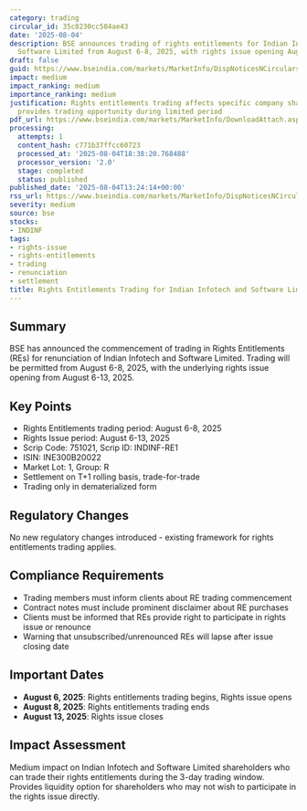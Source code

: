 ```yaml
---
category: trading
circular_id: 35c8230cc584ae43
date: '2025-08-04'
description: BSE announces trading of rights entitlements for Indian Infotech and
  Software Limited from August 6-8, 2025, with rights issue opening August 6-13, 2025.
draft: false
guid: https://www.bseindia.com/markets/MarketInfo/DispNoticesNCirculars.aspx?Noticeid={104F2F4A-8E6D-49CE-B0A1-68D313963E51}&noticeno=20250804-44&dt=08/04/2025&icount=44&totcount=60&flag=0
impact: medium
impact_ranking: medium
importance_ranking: medium
justification: Rights entitlements trading affects specific company shareholders and
  provides trading opportunity during limited period
pdf_url: https://www.bseindia.com/markets/MarketInfo/DownloadAttach.aspx?id=20250804-44&attachedId=
processing:
  attempts: 1
  content_hash: c771b37ffcc60723
  processed_at: '2025-08-04T18:38:20.768488'
  processor_version: '2.0'
  stage: completed
  status: published
published_date: '2025-08-04T13:24:14+00:00'
rss_url: https://www.bseindia.com/markets/MarketInfo/DispNoticesNCirculars.aspx?Noticeid={104F2F4A-8E6D-49CE-B0A1-68D313963E51}&noticeno=20250804-44&dt=08/04/2025&icount=44&totcount=60&flag=0
severity: medium
source: bse
stocks:
- INDINF
tags:
- rights-issue
- rights-entitlements
- trading
- renunciation
- settlement
title: Rights Entitlements Trading for Indian Infotech and Software Limited
---
```


## Summary

BSE has announced the commencement of trading in Rights Entitlements (REs) for renunciation of Indian Infotech and Software Limited. Trading will be permitted from August 6-8, 2025, with the underlying rights issue opening from August 6-13, 2025.

## Key Points

- Rights Entitlements trading period: August 6-8, 2025
- Rights Issue period: August 6-13, 2025
- Scrip Code: 751021, Scrip ID: INDINF-RE1
- ISIN: INE300B20022
- Market Lot: 1, Group: R
- Settlement on T+1 rolling basis, trade-for-trade
- Trading only in dematerialized form

## Regulatory Changes

No new regulatory changes introduced - existing framework for rights entitlements trading applies.

## Compliance Requirements

- Trading members must inform clients about RE trading commencement
- Contract notes must include prominent disclaimer about RE purchases
- Clients must be informed that REs provide right to participate in rights issue or renounce
- Warning that unsubscribed/unrenounced REs will lapse after issue closing date

## Important Dates

- **August 6, 2025**: Rights entitlements trading begins, Rights issue opens
- **August 8, 2025**: Rights entitlements trading ends
- **August 13, 2025**: Rights issue closes

## Impact Assessment

Medium impact on Indian Infotech and Software Limited shareholders who can trade their rights entitlements during the 3-day trading window. Provides liquidity option for shareholders who may not wish to participate in the rights issue directly.